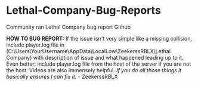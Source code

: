 # Lethal-Company-Bug-Reports
Community ran Lethal Company bug report Github


**HOW TO BUG REPORT:** If the issue isn't very simple like a missing collision, include player.log file in (C:\Users\YourUsername\AppData\LocalLow\ZeekerssRBLX\Lethal Company) with description of issue and what happened leading up to it. Even better: include player.log file from the host of the server if you are not the host. Videos are also immensely helpful. 
*If you do all those things it basically ensures I can fix it.* - ZeekerssRBLX

